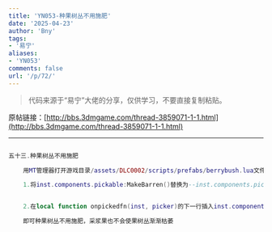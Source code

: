 ```yaml
---
title: 'YN053-种果树丛不用施肥'
date: '2025-04-23'
author: 'Bny'
tags:
- '易宁'
aliases:
- 'YN053'
comments: false
url: '/p/72/'
---
```


> 代码来源于“易宁”大佬的分享，仅供学习，不要直接复制粘贴。

原帖链接：[http://bbs.3dmgame.com/thread-3859071-1-1.html](http://bbs.3dmgame.com/thread-3859071-1-1.html)

---

```lua  

五十三.种果树丛不用施肥

	用MT管理器打开游戏目录/assets/DLC0002/scripts/prefabs/berrybush.lua文件，

	1.将inst.components.pickable:MakeBarren()替换为--inst.components.pickable:MakeBarren()


	2.在local function onpickedfn(inst, picker)的下一行插入inst.components.pickable.cycles_left = 5

	即可种果树丛不用施肥，采浆果也不会使果树丛渐渐枯萎

```  

